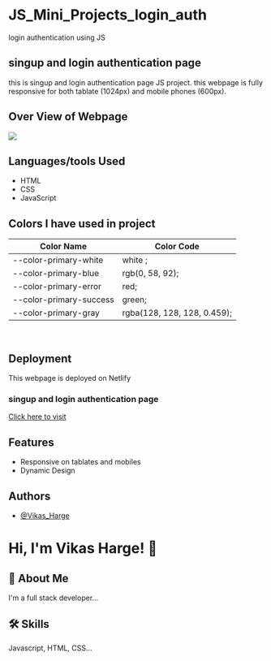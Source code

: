 # JS_Mini_Projects_login_auth
login authentication using JS

## singup and login authentication page

this is singup and login authentication page JS project.
this webpage is fully responsive for both tablate (1024px)
and mobile phones (600px).

## Over View of Webpage

<img src="./media src/overview.png" >

## Languages/tools Used

- HTML
- CSS
- JavaScript

## Colors I have used in project

| Color Name            | Color Code                                                               |
| ----------------- | ------------------------------------------------------------------ |
|   --color-primary-white | white ;
|   --color-primary-blue | rgb(0, 58, 92);
|   --color-primary-error | red;
|   --color-primary-success | green;
|   --color-primary-gray | rgba(128, 128, 128, 0.459);

<br>



## Deployment

This webpage is deployed on Netlify
<br>
### singup and login authentication page
[Click here to visit](https://app.netlify.com/sites/splendorous-blini-9be87c/deploys)


## Features

- Responsive on tablates and mobiles
- Dynamic Design

## Authors

- [@Vikas_Harge](https://github.com/VikasHarge)


# Hi, I'm Vikas Harge! 👋


## 🚀 About Me
I'm a full stack developer...


## 🛠 Skills
Javascript, HTML, CSS...

